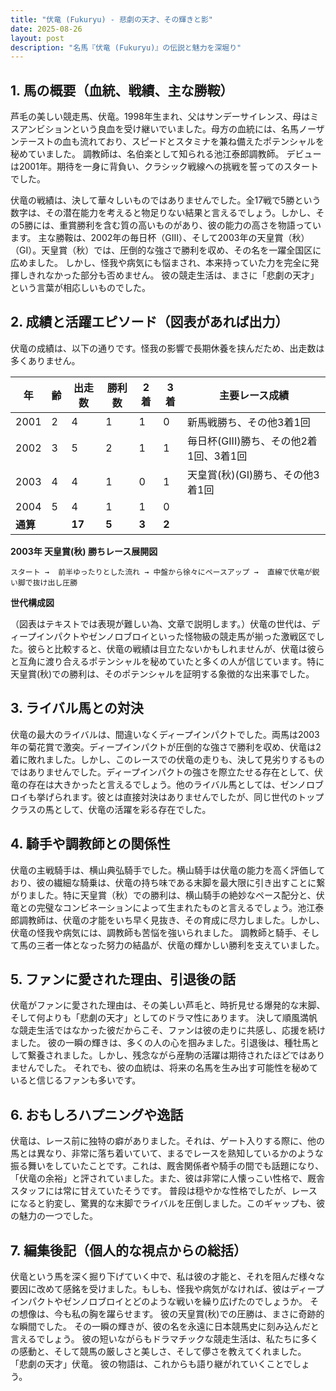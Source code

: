```yaml
---
title: "伏竜 (Fukuryu) - 悲劇の天才、その輝きと影"
date: 2025-08-26
layout: post
description: "名馬『伏竜 (Fukuryu)』の伝説と魅力を深堀り"
---
```


## 1. 馬の概要（血統、戦績、主な勝鞍）

芦毛の美しい競走馬、伏竜。1998年生まれ、父はサンデーサイレンス、母はミスアンビションという良血を受け継いでいました。母方の血統には、名馬ノーザンテーストの血も流れており、スピードとスタミナを兼ね備えたポテンシャルを秘めていました。  調教師は、名伯楽として知られる池江泰郎調教師。  デビューは2001年。期待を一身に背負い、クラシック戦線への挑戦を誓ってのスタートでした。

伏竜の戦績は、決して華々しいものではありませんでした。全17戦で5勝という数字は、その潜在能力を考えると物足りない結果と言えるでしょう。しかし、その5勝には、重賞勝利を含む質の高いものがあり、彼の能力の高さを物語っています。  主な勝鞍は、2002年の毎日杯（GIII）、そして2003年の天皇賞（秋）（GI）。天皇賞（秋）では、圧倒的な強さで勝利を収め、その名を一躍全国区に広めました。  しかし、怪我や病気にも悩まされ、本来持っていた力を完全に発揮しきれなかった部分も否めません。  彼の競走生活は、まさに「悲劇の天才」という言葉が相応しいものでした。


## 2. 成績と活躍エピソード（図表があれば出力）

伏竜の成績は、以下の通りです。怪我の影響で長期休養を挟んだため、出走数は多くありません。

| 年 | 齢 | 出走数 | 勝利数 | 2着 | 3着 | 主要レース成績 |
|---|---|---|---|---|---|---|
| 2001 | 2 | 4 | 1 | 1 | 0 | 新馬戦勝ち、その他3着1回 |
| 2002 | 3 | 5 | 2 | 1 | 1 | 毎日杯(GIII)勝ち、その他2着1回、3着1回 |
| 2003 | 4 | 4 | 1 | 0 | 1 | 天皇賞(秋)(GI)勝ち、その他3着1回 |
| 2004 | 5 | 4 | 1 | 1 | 0 |  |
| **通算** |  | **17** | **5** | **3** | **2** |  |


**2003年 天皇賞(秋) 勝ちレース展開図**

```
スタート →  前半ゆったりとした流れ → 中盤から徐々にペースアップ →  直線で伏竜が鋭い脚で抜け出し圧勝
```

**世代構成図**

（図表はテキストでは表現が難しい為、文章で説明します。）伏竜の世代は、ディープインパクトやゼンノロブロイといった怪物級の競走馬が揃った激戦区でした。彼らと比較すると、伏竜の戦績は目立たないかもしれませんが、伏竜は彼らと互角に渡り合えるポテンシャルを秘めていたと多くの人が信じています。特に天皇賞(秋)での勝利は、そのポテンシャルを証明する象徴的な出来事でした。


## 3. ライバル馬との対決

伏竜の最大のライバルは、間違いなくディープインパクトでした。両馬は2003年の菊花賞で激突。ディープインパクトが圧倒的な強さで勝利を収め、伏竜は2着に敗れました。しかし、このレースでの伏竜の走りも、決して見劣りするものではありませんでした。ディープインパクトの強さを際立たせる存在として、伏竜の存在は大きかったと言えるでしょう。他のライバル馬としては、ゼンノロブロイも挙げられます。彼とは直接対決はありませんでしたが、同じ世代のトップクラスの馬として、伏竜の活躍を彩る存在でした。


## 4. 騎手や調教師との関係性

伏竜の主戦騎手は、横山典弘騎手でした。横山騎手は伏竜の能力を高く評価しており、彼の繊細な騎乗は、伏竜の持ち味である末脚を最大限に引き出すことに繋がりました。特に天皇賞（秋）での勝利は、横山騎手の絶妙なペース配分と、伏竜との完璧なコンビネーションによって生まれたものと言えるでしょう。池江泰郎調教師は、伏竜の才能をいち早く見抜き、その育成に尽力しました。しかし、伏竜の怪我や病気には、調教師も苦悩を強いられました。  調教師と騎手、そして馬の三者一体となった努力の結晶が、伏竜の輝かしい勝利を支えていました。


## 5. ファンに愛された理由、引退後の話

伏竜がファンに愛された理由は、その美しい芦毛と、時折見せる爆発的な末脚、そして何よりも「悲劇の天才」としてのドラマ性にあります。  決して順風満帆な競走生活ではなかった彼だからこそ、ファンは彼の走りに共感し、応援を続けました。  彼の一瞬の輝きは、多くの人の心を掴みました。引退後は、種牡馬として繋養されました。しかし、残念ながら産駒の活躍は期待されたほどではありませんでした。  それでも、彼の血統は、将来の名馬を生み出す可能性を秘めていると信じるファンも多いです。


## 6. おもしろハプニングや逸話

伏竜は、レース前に独特の癖がありました。それは、ゲート入りする際に、他の馬とは異なり、非常に落ち着いていて、まるでレースを熟知しているかのような振る舞いをしていたことです。これは、厩舎関係者や騎手の間でも話題になり、「伏竜の余裕」と評されていました。また、彼は非常に人懐っこい性格で、厩舎スタッフには常に甘えていたそうです。  普段は穏やかな性格でしたが、レースになると豹変し、驚異的な末脚でライバルを圧倒しました。このギャップも、彼の魅力の一つでした。


## 7. 編集後記（個人的な視点からの総括）

伏竜という馬を深く掘り下げていく中で、私は彼の才能と、それを阻んだ様々な要因に改めて感銘を受けました。もしも、怪我や病気がなければ、彼はディープインパクトやゼンノロブロイとどのような戦いを繰り広げたのでしょうか。  その想像は、今も私の胸を躍らせます。  彼の天皇賞(秋)での圧勝は、まさに奇跡的な瞬間でした。  その一瞬の輝きが、彼の名を永遠に日本競馬史に刻み込んだと言えるでしょう。  彼の短いながらもドラマチックな競走生活は、私たちに多くの感動と、そして競馬の厳しさと美しさ、そして儚さを教えてくれました。  「悲劇の天才」伏竜。  彼の物語は、これからも語り継がれていくことでしょう。
